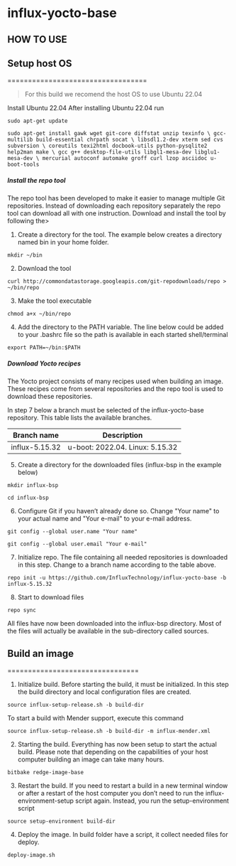 # influx-yocto-base

## HOW TO USE


## Setup host OS

==================================
>For this build we recomend the host OS to use Ubuntu 22.04

Install Ubuntu 22.04 
After installing Ubuntu 22.04 run

`sudo apt-get update`

`sudo apt-get install gawk wget git-core diffstat unzip texinfo \
gcc-multilib build-essential chrpath socat \
libsdl1.2-dev xterm sed cvs subversion \
coreutils texi2html docbook-utils python-pysqlite2 help2man make \
gcc g++ desktop-file-utils libgl1-mesa-dev libglu1-mesa-dev \
mercurial autoconf automake groff curl lzop asciidoc u-boot-tools`

##### Install the repo tool

The repo tool has been developed to make it easier to manage multiple Git repositories. Instead of downloading each repository separately the repo tool can download all with one instruction. Download and install the tool by following the>

1. Create a directory for the tool. The example below creates a directory named bin in your home folder.

 `mkdir ~/bin`

2. Download the tool

 `curl http://commondatastorage.googleapis.com/git-repodownloads/repo > ~/bin/repo`

3. Make the tool executable

 `chmod a+x ~/bin/repo`

4. Add the directory to the PATH variable. The line below could be added to your .bashrc file so the path is available in each started shell/terminal

 `export PATH=~/bin:$PATH`

##### Download Yocto recipes

The Yocto project consists of many recipes used when building an image. These recipes come from several repositories and the repo tool is used to download these repositories.

In step 7 below a branch must be selected of the influx-yocto-base repository. This table lists the available branches.

|Branch name    | Description |
|-------------- | ------------| 
|influx-5.15.32 | u-boot: 2022.04. Linux: 5.15.32 |


5. Create a directory for the downloaded files (influx-bsp in the example below)

 `mkdir influx-bsp`

 `cd influx-bsp`

6. Configure Git if you haven’t already done so. Change "Your name" to your actual name and "Your e-mail" to your e-mail address.

 `git config --global user.name "Your name"`

 `git config --global user.email "Your e-mail"`

7. Initialize repo. The file containing all needed repositories is downloaded in this step. Change <selected branch> to a branch name according to the table above.

 `repo init -u https://github.com/InfluxTechnology/influx-yocto-base -b influx-5.15.32`

8. Start to download files

 `repo sync`

All files have now been downloaded into the influx-bsp directory. Most of the files will actually be available in the sub-directory called sources.
 
 ## Build an image
================================
 
 1. Initialize build. Before starting the build, it must be initialized. In this step the build directory and local configuration files are created. 
 
 `source influx-setup-release.sh -b build-dir`
 
  To start a build with Mender support, execute this command
 
 `source influx-setup-release.sh -b build-dir -m influx-mender.xml` 
 
 2. Starting the build. Everything has now been setup to start the actual build. Please note that depending on the capabilities of your host computer building an image can take many hours.
 
 `bitbake redge-image-base`
 
 3. Restart the build. If you need to restart a build in a new terminal window or after a restart of the host computer you don’t need to run the influx-environment-setup script again. Instead, you run the setup-environment script
 
 `source setup-environment build-dir`

 4. Deploy the image. In build folder have a script, it collect needed files for deploy.
 
 `deploy-image.sh`

